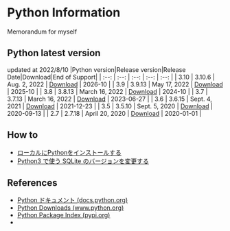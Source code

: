 # Python Information
Memorandum for myself

## Python latest version

updated at 2022/8/10
|Python version|Release version|Release Date|Download|End of Support|
| :--: | :--: | :--: | :--: | :--: |
| 3.10 | 3.10.6 |  Aug. 2, 2022 | [Download](https://www.python.org/downloads/release/python-3106/) | 2026-10 |
| 3.9 | 3.9.13 |  May 17, 2022 | [Download](https://www.python.org/downloads/release/python-3913/) | 2025-10 |
| 3.8 | 3.8.13 |  March 16, 2022 | [Download](https://www.python.org/downloads/release/python-3813/) | 2024-10 |
| 3.7 | 3.7.13 |  March 16, 2022 | [Download](https://www.python.org/downloads/release/python-3713/) | 2023-06-27 |
| 3.6 | 3.6.15 |  Sept. 4, 2021 | [Download](https://www.python.org/downloads/release/python-3615/) | 2021-12-23 |
| 3.5 | 3.5.10 |  Sept. 5, 2020 | [Download](https://www.python.org/downloads/release/python-3510/) | 2020-09-13 |
| 2.7 | 2.7.18 |  April 20, 2020 | [Download](https://www.python.org/downloads/release/python-2718/) | 2020-01-01 |

## How to

* [ローカルにPythonをインストールする](./Python3/Local_Install.md)
* [Python3 で使う SQLite のバージョンを変更する](./SQLite/sqlite3_1.md)

## References

* [Python ドキュメント (docs.python.org) ](https://www.python.org/downloads/)
* [Python Downloads (www.python.org) ](https://docs.python.org/ja/3/)
* [Python Package Index (pypi.org) ](https://pypi.org/)
* 

